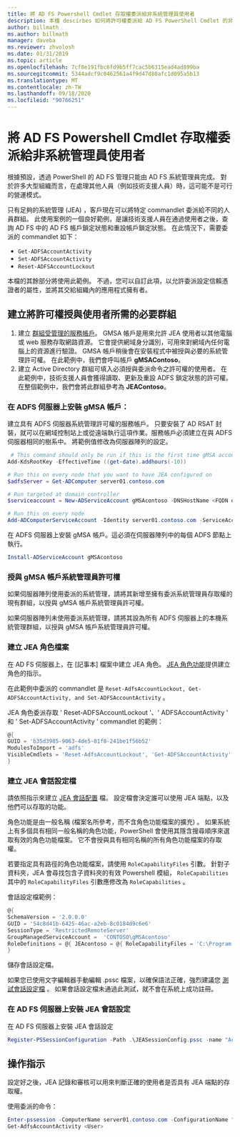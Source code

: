 ```yaml
---
title: 將 AD FS Powershell Cmdlet 存取權委派給非系統管理員使用者
description: 本檔 descirbes 如何將許可權委派給 AD FS PowerShell Cmdlet 的非系統管理員。
author: billmath
ms.author: billmath
manager: daveba
ms.reviewer: zhvolosh
ms.date: 01/31/2019
ms.topic: article
ms.openlocfilehash: 7cf8e191fbc6fd9b5ff7cac5b6315ead4ad899ba
ms.sourcegitcommit: 5344adcf9c0462561a4f9d47d80afc1d095a5b13
ms.translationtype: MT
ms.contentlocale: zh-TW
ms.lasthandoff: 09/18/2020
ms.locfileid: "90766251"
---
```

# <a name="delegate-ad-fs-powershell-commandlet-access-to-non-admin-users"></a>將 AD FS Powershell Cmdlet 存取權委派給非系統管理員使用者
根據預設，透過 PowerShell 的 AD FS 管理只能由 AD FS 系統管理員完成。 對於許多大型組織而言，在處理其他人員（例如技術支援人員）時，這可能不是可行的營運模式。

只有足夠的系統管理 (JEA) ，客戶現在可以將特定 commandlet 委派給不同的人員群組。
此使用案例的一個良好範例，是讓技術支援人員在通過使用者之後，查詢 AD FS 中的 AD FS 帳戶鎖定狀態和重設帳戶鎖定狀態。 在此情況下，需要委派的 commandlet 如下：
- `Get-ADFSAccountActivity`
- `Set-ADFSAccountActivity`
- `Reset-ADFSAccountLockout`

本檔的其餘部分將使用此範例。 不過，您可以自訂此項，以允許委派設定信賴憑證者的屬性，並將其交給組織內的應用程式擁有者。


##  <a name="create-the-required-groups-necessary-to-grant-users-permissions"></a>建立將許可權授與使用者所需的必要群組
1. 建立 [群組受管理的服務帳戶](../../../security/group-managed-service-accounts/group-managed-service-accounts-overview.md)。 GMSA 帳戶是用來允許 JEA 使用者以其他電腦或 web 服務存取網路資源。 它會提供網域身分識別，可用來對網域內任何電腦上的資源進行驗證。 GMSA 帳戶稍後會在安裝程式中被授與必要的系統管理許可權。 在此範例中，我們會呼叫帳戶 **gMSAContoso**。
2. 建立 Active Directory 群組可填入必須授與委派命令之許可權的使用者。 在此範例中，技術支援人員會獲得讀取、更新及重設 ADFS 鎖定狀態的許可權。 在整個範例中，我們會將此群組參考為 **JEAContoso**。

### <a name="install-the-gmsa-account-on-the-adfs-server"></a>在 ADFS 伺服器上安裝 gMSA 帳戶：
建立具有 ADFS 伺服器系統管理許可權的服務帳戶。 只要安裝了 AD RSAT 封裝，就可以在網域控制站上或從遠端執行這項作業。服務帳戶必須建立在與 ADFS 伺服器相同的樹系中。
將範例值修改為伺服器陣列的設定。

```powershell
 # This command should only be run if this is the first time gMSA accounts are enabled in the forest
Add-KdsRootKey -EffectiveTime ((get-date).addhours(-10)) 

# Run this on every node that you want to have JEA configured on
$adfsServer = Get-ADComputer server01.contoso.com

# Run targeted at domain controller
$serviceaccount = New-ADServiceAccount gMSAcontoso -DNSHostName <FQDN of the domain containing the KDS key> - PrincipalsAllowedToRetrieveManagedPassword $adfsServer –passthru

# Run this on every node
Add-ADComputerServiceAccount -Identity server01.contoso.com -ServiceAccount $ServiceAccount
```

在 ADFS 伺服器上安裝 gMSA 帳戶。這必須在伺服器陣列中的每個 ADFS 節點上執行。

```powershell
Install-ADServiceAccount gMSAcontoso
```

### <a name="grant-the-gmsa-account-admin-rights"></a>授與 gMSA 帳戶系統管理員許可權
如果伺服器陣列使用委派的系統管理，請將其新增至擁有委派系統管理員存取權的現有群組，以授與 gMSA 帳戶系統管理員許可權。

如果伺服器陣列未使用委派系統管理，請將其設為所有 ADFS 伺服器上的本機系統管理群組，以授與 gMSA 帳戶系統管理員許可權。


### <a name="create-the-jea-role-file"></a>建立 JEA 角色檔案

在 AD FS 伺服器上，在 [記事本] 檔案中建立 JEA 角色。 [JEA 角色功能](/powershell/scripting/learn/remoting/jea/role-capabilities)提供建立角色的指示。

在此範例中委派的 commandlet 是 `Reset-AdfsAccountLockout, Get-ADFSAccountActivity, and Set-ADFSAccountActivity` 。

JEA 角色委派存取 ' Reset-ADFSAccountLockout '、' ADFSAccountActivity ' 和 ' Set-ADFSAccountActivity ' commandlet 的範例：

```powershell
@{
GUID = 'b35d3985-9063-4de5-81f8-241be1f56b52'
ModulesToImport = 'adfs'
VisibleCmdlets = 'Reset-AdfsAccountLockout', 'Get-ADFSAccountActivity', 'Set-ADFSAccountActivity'
}
```


### <a name="create-the-jea-session-configuration-file"></a>建立 JEA 會話設定檔
請依照指示來建立 [JEA 會話配置](/powershell/scripting/learn/remoting/jea/session-configurations) 檔。 設定檔會決定誰可以使用 JEA 端點，以及他們可以存取的功能。

角色功能是由一般名稱 (檔案名所參考，而不含角色功能檔案的擴充) 。 如果系統上有多個具有相同一般名稱的角色功能，PowerShell 會使用其隱含搜尋順序來選取有效的角色功能檔案。 它不會授與具有相同名稱的所有角色功能檔案的存取權。

若要指定具有路徑的角色功能檔案，請使用 `RoleCapabilityFiles` 引數。 針對子資料夾，JEA 會尋找包含子資料夾的有效 Powershell 模組， `RoleCapabilities` 其中的 `RoleCapabilityFiles` 引數應修改為 `RoleCapabilities` 。

會話設定檔範例：

```powershell
@{
SchemaVersion = '2.0.0.0'
GUID = '54c8d41b-6425-46ac-a2eb-8c0184d9c6e6'
SessionType = 'RestrictedRemoteServer'
GroupManagedServiceAccount =  'CONTOSO\gMSAcontoso'
RoleDefinitions = @{ JEAcontoso = @{ RoleCapabilityFiles = 'C:\Program Files\WindowsPowershell\Modules\AccountActivityJEA\RoleCapabilities\JEAAccountActivityResetRole.psrc' } }
}
```

儲存會話設定檔。

如果您已使用文字編輯器手動編輯 .pssc 檔案，以確保語法正確，強烈建議您 [測試會話設定檔](/powershell/module/microsoft.powershell.core/test-pssessionconfigurationfile) 。 如果會話設定檔未通過此測試，就不會在系統上成功註冊。

### <a name="install-the-jea-session-configuration-on-the-ad-fs-server"></a>在 AD FS 伺服器上安裝 JEA 會話設定

在 AD FS 伺服器上安裝 JEA 會話設定

```powershell
Register-PSSessionConfiguration -Path .\JEASessionConfig.pssc -name "AccountActivityAdministration" -force
```
## <a name="operational-instructions"></a>操作指示
設定好之後，JEA 記錄和審核可以用來判斷正確的使用者是否具有 JEA 端點的存取權。

使用委派的命令：

```powershell
Enter-pssession -ComputerName server01.contoso.com -ConfigurationName "AccountActivityAdministration" -Credential <User Using JEA>
Get-AdfsAccountActivity <User>


```